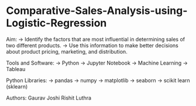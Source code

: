 # Comparative-Sales-Analysis-using-Logistic-Regression
 
Aim:
-> Identify the factors that are most influential in determining sales of two different products.
-> Use this information to make better decisions about product pricing, marketing, and distribution.

Tools and Software:
-> Python
-> Jupyter Notebook
-> Machine Learning
-> Tableau

Python Libraries:
-> pandas
-> numpy
-> matplotlib
-> seaborn
-> scikit learn (sklearn)

Authors:
Gaurav Joshi
Rishit Luthra
